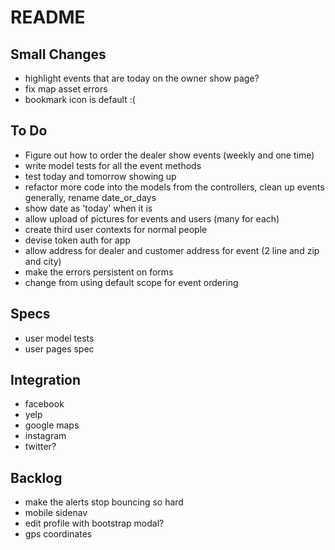 # README

## Small Changes
* highlight events that are today on the owner show page?
* fix map asset errors
* bookmark icon is default :(

## To Do
* Figure out how to order the dealer show events (weekly and one time)
* write model tests for all the event methods
* test today and tomorrow showing up
* refactor more code into the models from the controllers, clean up events generally, rename date_or_days
* show date as 'today' when it is
* allow upload of pictures for events and users (many for each)
* create third user contexts for normal people
* devise token auth for app
* allow address for dealer and customer address for event (2 line and zip and city)
* make the errors persistent on forms
* change from using default scope for event ordering

## Specs
* user model tests
* user pages spec

## Integration
* facebook
* yelp
* google maps
* instagram
* twitter?

## Backlog
* make the alerts stop bouncing so hard
* mobile sidenav
* edit profile with bootstrap modal?
* gps coordinates
